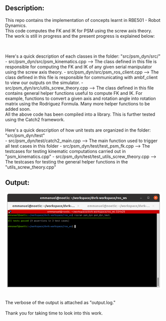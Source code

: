 
## Description:
This repo contains the implementation of concepts learnt in RBE501 - Robot Dynamics.
<br />
This code computes the FK and IK for PSM using the screw axis theory.
<br />
The work is still in progress and the present progress is explained below:

<br />
<br />
Here's a quick description of each classes in the folder: "src/psm_dyn/src/" <br />
- src/psm_dyn/src/psm_kinematics.cpp        --> The class defined in this file is responsible for computing the FK and IK of any given serial manipulator using the screw axis theory.
- src/psm_dyn/src/psm_ros_client.cpp        --> The class defined in this file is responsible for communicating with ambf_client to view our outputs on the simulator.
- src/psm_dyn/src/utils_screw_theory.cpp    --> The class defined in this file contains general helper functions useful to compute FK and IK. For example, functions to convert a given axis and rotation angle into rotation matrix using the Rodriguez Formula. Many more helper functions to be added soon.
<br />
All the above code has been compiled into a library. This is further tested using the Catch2 framework.


<br />
<br />
Here's a quick description of how unit tests are organized in the folder: "src/psm_dyn/test" <br />
- src/psm_dyn/test/catch2_main.cpp              --> The main function used to trigger all test cases in this folder
- src/psm_dyn/test/test_psm_fk.cpp              --> The testcases for testing kinematic computations carried out in "psm_kinematics.cpp"
- src/psm_dyn/test/test_utils_screw_theory.cpp  --> The testcases for testing the general helper functions in the "utils_screw_theory.cpp"
<br />

## Output:

![Alt text](output_ss.png "Output of Catch2 TestFramework")

<br />
The verbose of the output is attached as "output.log."


<br />
<br />
Thank you for taking time to look into this work.
